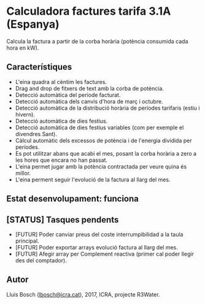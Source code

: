 # Calculadora factures tarifa 3.1A (Espanya)
Calcula la factura a partir de la corba horària (potència consumida cada hora en kW).

## Característiques
- L'eina quadra al cèntim les factures.
- Drag and drop de fitxers de text amb la corba de potència.
- Detecció automàtica del període facturat.
- Detecció automàtica dels canvis d'hora de març i octubre.
- Detecció automàtica de la distribució horària de períodes tarifaris (estiu i hivern).
- Detecció automàtica de dies festius.
- Detecció automàtica de dies festius variables (com per exemple el divendres Sant).
- Càlcul automàtic dels excessos de potència i de l'energia dividida per períodes.
- Es pot utilitzar abans que acabi el mes, posant la corba horària a zero a les hores que encara no han passat.
- L'eina permet jugar amb la potència contractada per veure quina és millor.
- L'eina perment seguir l'evolució de la factura al llarg del mes.

## Estat desenvolupament: funciona

## [STATUS] Tasques pendents
- [FUTUR] Poder canviar preus del coste interrumpibilidad a la taula principal.
- [FUTUR] Poder exportar arrays evolució factura al llarg del mes.
- [FUTUR] Afegir array per Complement reactiva (primer cal poder llegir des del comptador).

## Autor
Lluís Bosch (lbosch@icra.cat), 2017, ICRA, projecte R3Water.
